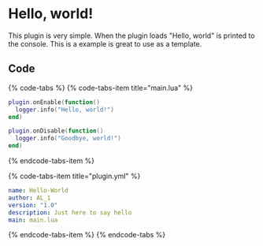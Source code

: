 # Hello, world!

This plugin is very simple. When the plugin loads "Hello, world" is printed to the console. This is a example is great to use as a template.

## Code

{% code-tabs %}
{% code-tabs-item title="main.lua" %}
```lua
plugin.onEnable(function()
  logger.info("Hello, world!")
end)

plugin.onDisable(function()
  logger.info("Goodbye, world!")
end)
```
{% endcode-tabs-item %}

{% code-tabs-item title="plugin.yml" %}
```yaml
name: Hello-World
author: AL_1
version: "1.0"
description: Just here to say hello
main: main.lua
```
{% endcode-tabs-item %}
{% endcode-tabs %}


